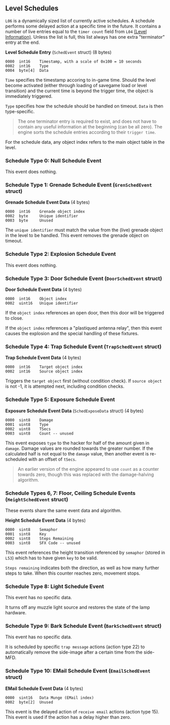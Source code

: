 ## Level Schedules

```L06``` is a dynamically sized list of currently active schedules. A schedule performs some delayed action at a specific time in the future.
It contains a number of live entries equal to the ```timer count``` field from ```L04``` [(Level Information)](mapInformation.md#Level-information).
Unless the list is full, this list always has one extra "terminator" entry at the end.

**Level Schedule Entry** (`SchedEvent` struct) (8 bytes)

    0000  int16    Timestamp, with a scale of 0x100 = 10 seconds
    0002  int16    Type
    0004  byte[4]  Data

```Time``` specifies the timestamp accoring to in-game time. Should the level become activated (either through loading of savegame load or level transition) and the current time is beyond the trigger time, the object is immediately triggered.

```Type``` specifies how the schedule should be handled on timeout. ```Data``` is then type-specific.

> The one terminator entry is required to exist, and does not have to contain any useful information at the beginning (can be all zero).
> The engine sorts the schedule entries according to their ```trigger time```.

For the schedule data, any object index refers to the main object table in the level.

### Schedule Type 0: Null Schedule Event

This event does nothing.


### Schedule Type 1: Grenade Schedule Event (`GrenSchedEvent` struct)

**Grenade Schedule Event Data** (4 bytes)

    0000  int16    Grenade object index
    0002  byte     Unique identifier
    0003  byte     Unused

The ```unique identifier``` must match the value from the (live) grenade object in the level to be handled.
This event removes the grenade object on timeout.


### Schedule Type 2: Explosion Schedule Event

This event does nothing.


### Schedule Type 3: Door Schedule Event (`DoorSchedEvent` struct)

**Door Schedule Event Data** (4 bytes)

    0000  int16    Object index
    0002  uint16   Unique identifier

If the ```object index``` references an open door, then this door will be triggered to close.

If the ```object index``` references a "plastiqued antenna relay", then this event causes the explosion and the special handling of these fixtures.


### Schedule Type 4: Trap Schedule Event (`TrapSchedEvent` struct)

**Trap Schedule Event Data** (4 bytes)

    0000  int16    Target object index
    0002  int16    Source object index

Triggers the ```target object``` first (without condition check).
If ```source object``` is not -1, it is attempted next, including condition checks.


### Schedule Type 5: Exposure Schedule Event

**Exposure Schedule Event Data** (`SchedExposeData` struct) (4 bytes)

    0000  sint8    Damage
    0001  uint8    Type
    0002  uint8    TSecs
    0003  uint8    Count -- unused

This event exposes ```type``` to the hacker for half of the amount given in ```damage```. Damage values are rounded towards the greater number.
If the calculated half is not equal to the ```damage``` value, then another event is re-scheduled with an offset of ```tSecs```.

> An earlier version of the engine appeared to use ```count``` as a counter towards zero, though this was replaced with the damage-halving algorithm.


### Schedule Types 6, 7: Floor, Ceiling Schedule Events (`HeightSchedEvent` struct)

These events share the same event data and algorithm.

**Height Schedule Event Data** (4 bytes)

    0000  sint8    Semaphor
    0001  sint8    Key
    0002  sint8    Steps Remaining
    0003  sint8    SFX Code -- unused

This event references the height transition referenced by ```semaphor``` (stored in ```L53```) which has to have given ```key``` to be valid.

```Steps remaining``` indicates both the direction, as well as how many further steps to take. When this counter reaches zero, movement stops.


### Schedule Type 8: Light Schedule Event

This event has no specific data.

It turns off any muzzle light source and restores the state of the lamp hardware.


### Schedule Type 9: Bark Schedule Event (`BarkSchedEvent` struct)

This event has no specific data.

It is scheduled by specific ```trap message``` actions (action type 22) to automatically remove the side-image after a certain time from the side-MFD.


### Schedule Type 10: EMail Schedule Event (`EmailSchedEvent` struct)

**EMail Schedule Event Data** (4 bytes)

    0000  sint16   Data Munge (EMail index)
    0002  byte[2]  Unused

This event is the delayed action of ```receive email``` actions (action type 15). This event is used if the action has a delay higher than zero.
